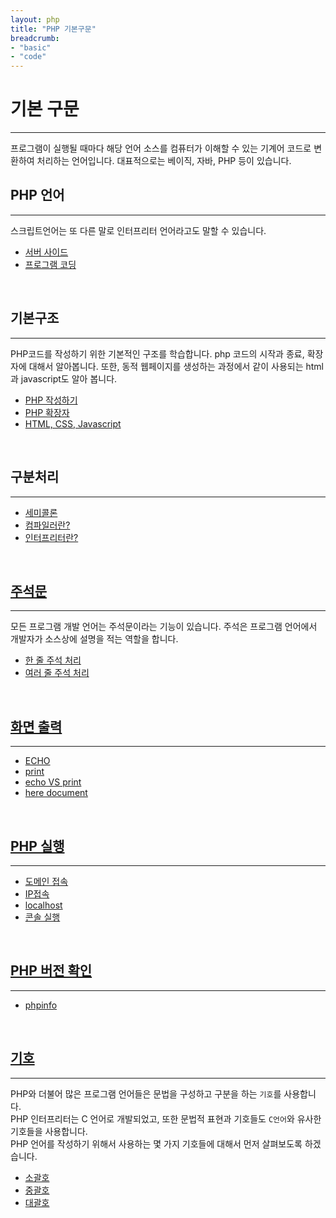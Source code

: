 ```yaml
---
layout: php
title: "PHP 기본구문"
breadcrumb:
- "basic"
- "code"
---
```


# 기본 구문
---
프로그램이 실행될 때마다 해당 언어 소스를 컴퓨터가 이해할 수 있는 기계어 코드로 변환하여 처리하는 언어입니다. 
대표적으로는 베이직, 자바, PHP 등이 있습니다.  

## PHP 언어
---
스크립트언어는 또 다른 말로 인터프리터 언어라고도 말할 수 있습니다.  
* [서버 사이드](serverside)
* [프로그램 코딩](error)

<br>

## 기본구조
---
PHP코드를 작성하기 위한 기본적인 구조를 학습합니다. php 코드의 시작과 종료, 확장자에 대해서 알아봅니다. 
또한, 동적 웹페이지를 생성하는 과정에서 같이 사용되는 html과 javascript도 알아 봅니다.

* [PHP 작성하기](edit)
* [PHP 확장자](extension)
* [HTML, CSS, Javascript](html)

<br>

## 구분처리
---
* [세미콜론](semicolon)
* [컴파일러란?](compiler)
* [인터프리터란?](interpreter)

<br>

## [주석문](comment)
---
모든 프로그램 개발 언어는 주석문이라는 기능이 있습니다. 주석은 프로그램 언어에서 개발자가 소스상에 설명을 적는 역할을 합니다.  

* [한 줄 주석 처리](comment/line)
* [여러 줄 주석 처리](comment/block)

<br>

## [화면 출력](output)
---
* [ECHO](output)
* [print](output)
* [echo VS print](output)
* [here document](output)

<br>

## [PHP 실행](execute)
---
* [도메인 접속](execute)
* [IP접속](execute)
* [localhost](execute)
* [콘솔 실행](execute)

<br>

## [PHP 버전 확인](phpinfo)
---
* [phpinfo](phpinfo)

<br>

## [기호](rule)
---
PHP와 더불어 많은 프로그램 언어들은 문법을 구성하고 구분을 하는 `기호`를 사용합니다.  
PHP 인터프리터는 C 언어로 개발되었고, 또한 문법적 표현과 기호들도 `C언어`와 유사한 기호들을 사용합니다.  
PHP 언어를 작성하기 위해서 사용하는 몇 가지 기호들에 대해서 먼저 살펴보도록 하겠습니다. 

* [소괄호](rule)
* [중괄호](rule)
* [대괄호](rule) 

<br><br>